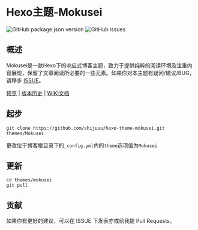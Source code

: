 # Hexo主题-Mokusei

![GitHub package.json version](https://img.shields.io/github/package-json/v/shijuuu/hexo-theme-mokusei.svg)
![GitHub issues](https://img.shields.io/github/issues/shijuuu/hexo-theme-mokusei.svg)

## 概述
Mokusei是一款Hexo下的响应式博客主题，致力于提供纯粹的阅读环境及注重内容展现，保留了文章阅读所必要的一些元素。如果你对本主题有疑问/建议/BUG，请移步
[ISSUE](https://github.com/shijuuu/hexo-theme-mokusei/issues)。

[预览](https://blog.shijukun.com)  | [版本历史](https://github.com/shijuuu/hexo-theme-mokusei/blob/master/other/history.md) | [WIKI文档](https://github.com/shijuuu/hexo-theme-mokusei/wiki)
 
## 起步

```
git clone https://github.com/shijuuu/hexo-theme-mokusei.git themes/Mokusei
```
更改位于博客根目录下的<code>_config.yml</code>内的<code>theme</code>选项值为<code>Mokusei</code>

## 更新

```
cd themes/mokusei
git pull
```

## 贡献

如果你有更好的建议，可以在 ISSUE 下发表亦或给我提 Pull Requests。




